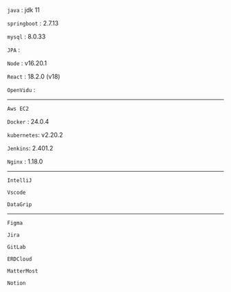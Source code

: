 `java` : jdk 11

`springboot` : 2.7.13

`mysql` : 8.0.33

`JPA` : 

`Node` :  v16.20.1

`React` : 18.2.0 (v18)

`OpenVidu` :

---

`Aws EC2`

`Docker` : 24.0.4

`kubernetes`: v2.20.2

`Jenkins`: 2.401.2

`Nginx` : 1.18.0

---

`IntelliJ`

`Vscode`

`DataGrip`

---

`Figma`

`Jira`

`GitLab`

`ERDCloud`

`MatterMost`

`Notion`


